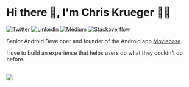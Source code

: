 # Hi there 👋, I'm Chris Krueger 👨‍💻

[![Twitter](https://img.shields.io/badge/-chrisnkrueger-blue?style=flat&logo=Twitter&logoColor=white&link=https://twitter.com/chrisnkrueger/)](https://twitter.com/chrisnkrueger)
[![LinkedIn](https://img.shields.io/badge/-chrisnkrueger-blueviolet?style=flat&logo=Linkedin&logoColor=white&link=https://www.linkedin.com/in/chrisnkrueger/)](https://www.linkedin.com/in/chrisnkrueger)
[![Medium](https://img.shields.io/badge/-chrisnkrueger-black?style=flat&logo=Medium&logoColor=white&link=https://medium.com/@chrisnkrueger)](https://medium.com/@chrisnkrueger)
[![Stackoverflow](https://img.shields.io/badge/-chriskrueger-gray?style=flat&logo=stackoverflow&logoColor=orange&link=https://stackoverflow.com/users/9302272/chriskrueger)](https://stackoverflow.com/users/9302272/chriskrueger)

Senior Android Developer and founder of the Android app [Moviebase](https://github.com/MoviebaseApp). 

I love to build an experience that helps users do what they couldn't do before.

<br>
<a href="https://github.com/chrisnkrueger">
<img align="center" src="https://github-readme-stats.vercel.app/api?username=chrisnkrueger&count_private=true&include_all_commits=true&show_icons=true&locale=en" /> 
</a> 
